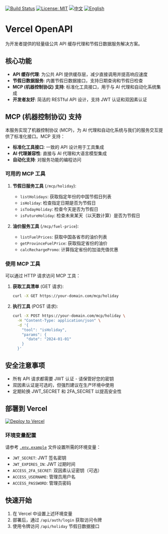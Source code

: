 [![Build Status](https://github.com/DavidKk/vercel-openapi/actions/workflows/coverage.workflow.yml/badge.svg)](https://github.com/DavidKk/vercel-openapi/actions/workflows/coverage.workflow.yml) [![License: MIT](https://img.shields.io/badge/License-MIT-yellow.svg)](https://opensource.org/licenses/MIT) [![中文](https://img.shields.io/badge/%E6%96%87%E6%A1%A3-%E4%B8%AD%E6%96%87-green?style=flat-square&logo=docs)](https://github.com/DavidKk/vercel-openapi/blob/main/README.zh-CN.md) [![English](https://img.shields.io/badge/docs-English-green?style=flat-square&logo=docs)](https://github.com/DavidKk/vercel-openapi/blob/main/README.md)

# Vercel OpenAPI

为开发者提供的轻量级公共 API 缓存代理和节假日数据服务解决方案。

## 核心功能

- **API 缓存代理**: 为公共 API 提供缓存层，减少直接调用并提高响应速度
- **节假日数据服务**: 内置节假日数据接口，支持日期查询和节假日检查
- **MCP (机器控制协议) 支持**: 标准化工具接口，用于与 AI 代理和自动化系统集成
- **开发者友好**: 简洁的 RESTful API 设计，支持 JWT 认证和双因素认证

## MCP (机器控制协议) 支持

本服务实现了机器控制协议 (MCP)，为 AI 代理和自动化系统与我们的服务交互提供了标准化接口。MCP 支持：

- **标准化工具接口**: 一致的 API 设计用于工具集成
- **AI 代理兼容性**: 直接与 AI 代理和大语言模型集成
- **自动化支持**: 对服务功能的编程访问

### 可用的 MCP 工具

1. **节假日服务工具** (`/mcp/holiday`):

   - `listHolidays`: 获取指定年份的中国节假日列表
   - `isHoliday`: 检查指定日期是否为节假日
   - `isTodayHoliday`: 检查今天是否为节假日
   - `isFutureHoliday`: 检查未来某天（以天数计算）是否为节假日

2. **油价服务工具** (`/mcp/fuel-price`):
   - `listFuelPrices`: 获取中国各省市的油价列表
   - `getProvinceFuelPrice`: 获取指定省份的油价
   - `calcRechargePromo`: 计算指定省份的加油充值优惠

### 使用 MCP 工具

可以通过 HTTP 请求访问 MCP 工具：

1. **获取工具清单** (GET 请求):

   ```bash
   curl -X GET https://your-domain.com/mcp/holiday
   ```

2. **执行工具** (POST 请求):
   ```bash
   curl -X POST https://your-domain.com/mcp/holiday \
     -H "Content-Type: application/json" \
     -d '{
       "tool": "isHoliday",
       "params": {
         "date": "2024-01-01"
       }
     }'
   ```

## 安全注意事项

- 所有 API 请求都需要 JWT 认证 - 请保管好您的密钥
- 双因素认证是可选的，但强烈建议在生产环境中使用
- 定期轮换 JWT_SECRET 和 2FA_SECRET 以提高安全性

## 部署到 Vercel

[![Deploy to Vercel](https://vercel.com/button)](https://vercel.com/new/clone?repository-url=https%3A%2F%2Fgithub.com%2FDavidKk%2Fvercel-openapi)

### 环境变量配置

请参考 [`.env.example`](./.env.example) 文件设置所需的环境变量：

- `JWT_SECRET`: JWT 签名密钥
- `JWT_EXPIRES_IN`: JWT 过期时间
- `ACCESS_2FA_SECRET`: 双因素认证密钥（可选）
- `ACCESS_USERNAME`: 管理员用户名
- `ACCESS_PASSWORD`: 管理员密码

## 快速开始

1. 在 Vercel 中设置上述环境变量
2. 部署后，通过 `/api/auth/login` 获取访问令牌
3. 使用令牌访问 `/api/holiday` 节假日数据接口
